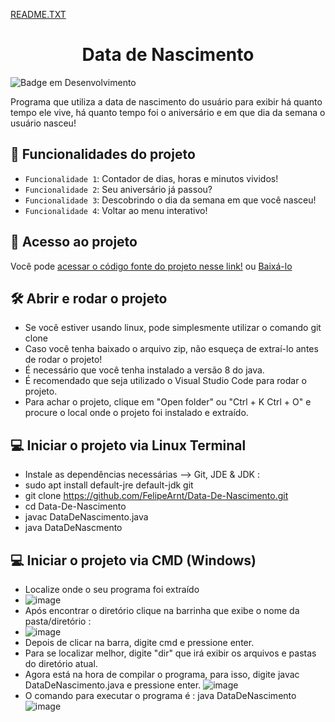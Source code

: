 [README.TXT](https://github.com/FelipeArnt/Data-de-Nascimento/files/8508692/README.TXT)
<h1 align="center"> Data de Nascimento</h1>

![Badge em Desenvolvimento](http://img.shields.io/static/v1?label=STATUS&message=EM%20DESENVOLVIMENTO&color=GREEN&style=for-the-badge)

Programa que utiliza a data de nascimento do usuário para exibir há quanto tempo ele vive, há quanto tempo foi o aniversário e em que dia da semana o usuário nasceu!

## :hammer: Funcionalidades do projeto

- `Funcionalidade 1`: Contador de dias, horas e minutos vividos!
- `Funcionalidade 2`: Seu aniversário já passou?
- `Funcionalidade 3`: Descobrindo o dia da semana em que você nasceu!
- `Funcionalidade 4`: Voltar ao menu interativo!

## 📁 Acesso ao projeto

Você pode [acessar o código fonte do projeto nesse link!](https://github.com/FelipeArnt/Data-De-Nascimento/blob/main/DataDeNascimento.java) ou [Baixá-lo](https://github.com/FelipeArnt/Data-De-Nascimento/archive/refs/heads/main.zip)


## 🛠️ Abrir e rodar o projeto
- Se você estiver usando linux, pode simplesmente utilizar o comando git clone 
- Caso você tenha baixado o arquivo zip, não esqueça de extraí-lo antes de rodar o projeto!
- É necessário que você tenha instalado a versão 8 do java.
- É recomendado que seja utilizado o Visual Studio Code para rodar o projeto.
- Para achar o projeto, clique em  "Open folder" ou "Ctrl + K Ctrl + O" e procure o local onde o projeto foi instalado e extraído.


##  💻 Iniciar o projeto via Linux Terminal
- Instale as dependências necessárias --> Git, JDE & JDK :
- sudo apt install default-jre default-jdk git
- git clone https://github.com/FelipeArnt/Data-De-Nascimento.git
- cd Data-De-Nascimento
- javac DataDeNascimento.java
- java DataDeNascmento

## 💻 Iniciar o projeto via CMD (Windows) 
- Localize onde o seu programa foi extraído
- ![image](https://user-images.githubusercontent.com/102182726/164709795-450dfc32-4bea-45ef-93d7-6334b7f3d3a9.png)
- Após encontrar o diretório clique na barrinha que exibe o nome da pasta/diretório : 
- ![image](https://user-images.githubusercontent.com/102182726/164709926-5d7a40cb-5788-49ea-99e0-c3e20a79099b.png)
- Depois de clicar na barra, digite cmd e pressione enter.
- Para se localizar melhor, digite "dir" que irá exibir os arquivos e pastas do diretório atual.
- Agora está na hora de compilar o programa, para isso, digite javac DataDeNascimento.java e pressione enter.
 ![image](https://user-images.githubusercontent.com/102182726/164711904-2bd34fe8-12ed-4124-962f-059c9ec35b6e.png)
- O comando para executar o programa é : java DataDeNascimento 
 ![image](https://user-images.githubusercontent.com/102182726/164711981-249bfc85-a80c-4472-a339-dc29c5c7fa51.png)


